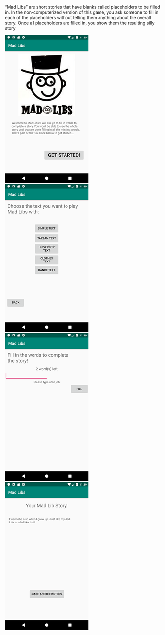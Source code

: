 “Mad Libs” are short stories that have blanks called placeholders to be filled in. In the non-computerized version of this game, you ask someone to fill in each of the placeholders without telling them anything about the overall story. Once all placeholders are filled in, you show them the resulting silly story

![](https://github.com/Huikie/Daan_Huikeshoven-pset2/blob/master/doc/first_mad.png)
![](https://github.com/Huikie/Daan_Huikeshoven-pset2/blob/master/doc/second_mad.png)
![](https://github.com/Huikie/Daan_Huikeshoven-pset2/blob/master/doc/third_mad.png)
![](https://github.com/Huikie/Daan_Huikeshoven-pset2/blob/master/doc/last_mad.png)
